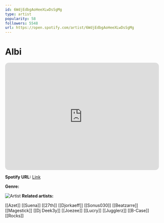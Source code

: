 ```yaml
---
id: 6WdjEdbgAoHeeXLwDsSgMg
type: artist
popularity: 58
followers: 5548
url: https://open.spotify.com/artist/6WdjEdbgAoHeeXLwDsSgMg
---
```

# Albi

<iframe style="border-radius:12px" src="https://open.spotify.com/embed/artist/6WdjEdbgAoHeeXLwDsSgMg" width="100%" height="352" frameBorder="0" allowfullscreen="" allow="autoplay; clipboard-write; encrypted-media; fullscreen; picture-in-picture" loading="lazy"></iframe>

**Spotify URL:** [Link](https://open.spotify.com/artist/6WdjEdbgAoHeeXLwDsSgMg)

**Genre:** 

![Artist](https://i.scdn.co/image/ab6761610000e5eb1a42360258c7db4c13da57eb)
**Related artists:**

[[Azet]]
[[Suena]]
[[27th]]
[[Djorkaeff]]
[[Sonus030]]
[[Beatzarre]]
[[Magestick]]
[[Dj Deek3y]]
[[Joezee]]
[[Lucry]]
[[Jugglerz]]
[[B-Case]]
[[Rocks]]
